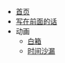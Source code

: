 * [首页](homepage)
* [写在前面的话](index/preface "Anime Comment前言")
* 动画
  * [白箱](anime/shirobako "SHIROBAKO 白箱")
  * [时间沙漏](anime/Fragtime.md "フラグタイム")